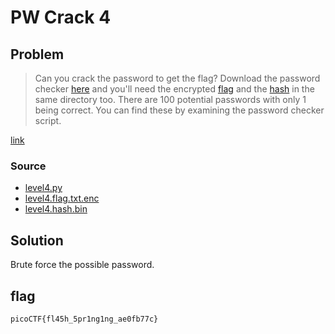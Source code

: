 # PW Crack 4
## Problem
> Can you crack the password to get the flag?
Download the password checker [here](./level4.py) and you'll need the encrypted [flag](./level4.flag.txt.enc) and the [hash](./level4.hash.bin) in the same directory too.
There are 100 potential passwords with only 1 being correct. You can find these by examining the password checker script.

[link](https://play.picoctf.org/practice/challenge/248)
### Source
- [level4.py](./level4.py)
- [level4.flag.txt.enc](./level4.flag.txt.enc)
- [level4.hash.bin](./level4.hash.bin)
## Solution
Brute force the possible password.
## flag
`picoCTF{fl45h_5pr1ng1ng_ae0fb77c}`
